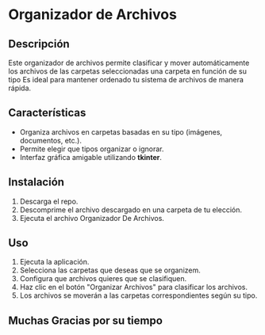 # Organizador de Archivos

## Descripción
Este organizador de archivos permite clasificar y mover automáticamente los archivos de las carpetas seleccionadas una carpeta en función de su tipo
Es ideal para mantener ordenado tu sistema de archivos de manera rápida.

## Características
- Organiza archivos en carpetas basadas en su tipo (imágenes, documentos, etc.).
- Permite elegir que tipos organizar o ignorar.
- Interfaz gráfica amigable utilizando **tkinter**.

  
## Instalación
1. Descarga el repo.
2. Descomprime el archivo descargado en una carpeta de tu elección.
3. Ejecuta el archivo Organizador De Archivos.

    
## Uso
1. Ejecuta la aplicación.
2. Selecciona las carpetas que deseas que se organizem.
3. Configura que archivos quieres que se clasifiquen.
4. Haz clic en el botón "Organizar Archivos" para clasificar los archivos.
5. Los archivos se moverán a las carpetas correspondientes según su tipo.

## Muchas Gracias por su tiempo

